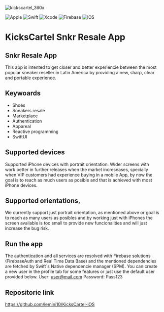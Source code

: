 <p align="center">
 
  ![kickscartel_360x](https://user-images.githubusercontent.com/21046945/179382864-ef3dfaa1-ffb4-4a2f-9018-07f5c6b6f1e0.jpeg)  
  
  ![Apple](https://img.shields.io/badge/Apple-%23000000.svg?style=for-the-badge&logo=apple&logoColor=white)
  ![Swift](https://img.shields.io/badge/swift-F54A2A?style=for-the-badge&logo=swift&logoColor=white)
  ![Xcode](https://img.shields.io/badge/Xcode-007ACC?style=for-the-badge&logo=Xcode&logoColor=white)
  ![Firebase](https://img.shields.io/badge/Firebase-039BE5?style=for-the-badge&logo=Firebase&logoColor=white)
  ![iOS](https://img.shields.io/badge/iOS-000000?style=for-the-badge&logo=ios&logoColor=white)
</p>

# KicksCartel Snkr Resale App
## Snkr Resale App
This app is intented to get closer and better experiencie between the most popular sneaker reseller in Latin America by providing a new, sharp, clear and portable experience.

## Keywoards
- Shoes
- Sneakers resale
- Marketplace
- Authentication
- Appareal
- Reactive programming
- SwiftUI

## Supported devices
Supported iPhone devices with portrait orientation. Wider screens with work better in further releases when the market increseases, specially when VIP customers had experience buying in a mobile App, by now the goal is to reach as much users as posible and that is achieved with most iPhone devices.

## Supported orientations,
We currently support just portrait orientation, as mentioned above or goal is to reach as many users as posibles and by working just with iPhones the screen available is too small to provide new funcionalities and will just increase the bug risk.

## Run the app
The authentication and all services are resolved with Firebase solutions (FirebaseAuth and Real Time Data Base) and the mentioned dependencies are fetched by Swift´s Native dependencie manager (SPM). You can create a new user in the profile tab for some features or just use the default user provided below.
User: user@mail.com 
Password: Pass123

## Repositorie link
https://github.com/lemini10/KicksCartel-iOS
